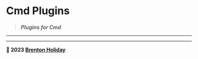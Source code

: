 # Cmd Plugins

> ***Plugins for Cmd***

---



---

**🤍 2023 [Brenton Holiday](https://brenton.holiday)**

